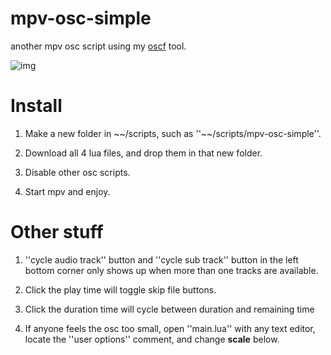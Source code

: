 # mpv-osc-simple
another mpv osc script using my [oscf](https://github.com/maoiscat/mpv-osc-framework) tool.

![img](https://github.com/maoiscat/mpv-osc-simple/blob/main/preview.png)

# Install

  1. Make a new folder in \~\~/scripts, such as ''\~\~/scripts/mpv-osc-simple''.

  2. Download all 4 lua files, and drop them in that new folder.

  3. Disable other osc scripts.

  4. Start mpv and enjoy.

# Other stuff

  1. ''cycle audio track'' button and ''cycle sub track'' button in the left bottom corner only shows up when more than one tracks are available.
  
  2. Click the play time will toggle skip file buttons.
  
  3. Click the duration time will cycle between duration and remaining time

  4. If anyone feels the osc too small, open ''main.lua'' with any text editor, locate the ''user options'' comment, and change **scale** below.
